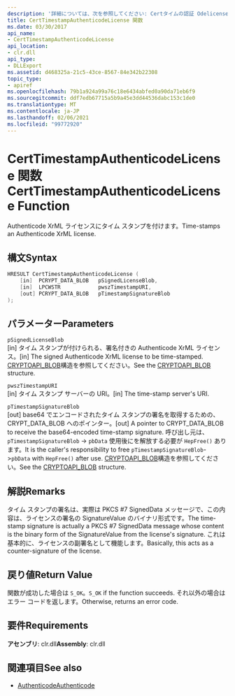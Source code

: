 ```yaml
---
description: '詳細については、次を参照してください: Certタイムの認証 Odelicense 関数'
title: CertTimestampAuthenticodeLicense 関数
ms.date: 03/30/2017
api_name:
- CertTimestampAuthenticodeLicense
api_location:
- clr.dll
api_type:
- DLLExport
ms.assetid: d468325a-21c5-43ce-8567-84e342b22308
topic_type:
- apiref
ms.openlocfilehash: 79b1a924a99a76c18e6434abfed0a90da71eb6f9
ms.sourcegitcommit: ddf7edb67715a5b9a45e3dd44536dabc153c1de0
ms.translationtype: MT
ms.contentlocale: ja-JP
ms.lasthandoff: 02/06/2021
ms.locfileid: "99772920"
---
```

# <a name="certtimestampauthenticodelicense-function"></a><span data-ttu-id="51b38-103">CertTimestampAuthenticodeLicense 関数</span><span class="sxs-lookup"><span data-stu-id="51b38-103">CertTimestampAuthenticodeLicense Function</span></span>

<span data-ttu-id="51b38-104">Authenticode XrML ライセンスにタイム スタンプを付けます。</span><span class="sxs-lookup"><span data-stu-id="51b38-104">Time-stamps an Authenticode XrML license.</span></span>

## <a name="syntax"></a><span data-ttu-id="51b38-105">構文</span><span class="sxs-lookup"><span data-stu-id="51b38-105">Syntax</span></span>

```cpp
HRESULT CertTimestampAuthenticodeLicense (
    [in]  PCRYPT_DATA_BLOB   pSignedLicenseBlob,
    [in]  LPCWSTR            pwszTimestampURI,
    [out] PCRYPT_DATA_BLOB   pTimestampSignatureBlob
);
```

## <a name="parameters"></a><span data-ttu-id="51b38-106">パラメーター</span><span class="sxs-lookup"><span data-stu-id="51b38-106">Parameters</span></span>

 `pSignedLicenseBlob`\
 <span data-ttu-id="51b38-107">[in] タイム スタンプが付けられる、署名付きの Authenticode XrML ライセンス。</span><span class="sxs-lookup"><span data-stu-id="51b38-107">[in] The signed Authenticode XrML license to be time-stamped.</span></span> <span data-ttu-id="51b38-108">[CRYPTOAPI_BLOB](/windows/win32/api/dpapi/ns-dpapi-crypt_integer_blob)構造を参照してください。</span><span class="sxs-lookup"><span data-stu-id="51b38-108">See the [CRYPTOAPI_BLOB](/windows/win32/api/dpapi/ns-dpapi-crypt_integer_blob) structure.</span></span>

 `pwszTimestampURI`\
 <span data-ttu-id="51b38-109">[in] タイム スタンプ サーバーの URI。</span><span class="sxs-lookup"><span data-stu-id="51b38-109">[in] The time-stamp server's URI.</span></span>

 `pTimestampSignatureBlob`\
 <span data-ttu-id="51b38-110">[out] base64 でエンコードされたタイム スタンプの署名を取得するための、CRYPT_DATA_BLOB へのポインター。</span><span class="sxs-lookup"><span data-stu-id="51b38-110">[out] A pointer to CRYPT_DATA_BLOB to receive the base64-encoded time-stamp signature.</span></span> <span data-ttu-id="51b38-111">呼び出し元は、 `pTimestampSignatureBlob` -> `pbData` 使用後にを解放する必要が `HepFree()` あります。</span><span class="sxs-lookup"><span data-stu-id="51b38-111">It is the caller's responsibility to free `pTimestampSignatureBlob`->`pbData` with `HepFree()` after use.</span></span> <span data-ttu-id="51b38-112">[CRYPTOAPI_BLOB](/windows/win32/api/dpapi/ns-dpapi-crypt_integer_blob)構造を参照してください。</span><span class="sxs-lookup"><span data-stu-id="51b38-112">See the [CRYPTOAPI_BLOB](/windows/win32/api/dpapi/ns-dpapi-crypt_integer_blob) structure.</span></span>

## <a name="remarks"></a><span data-ttu-id="51b38-113">解説</span><span class="sxs-lookup"><span data-stu-id="51b38-113">Remarks</span></span>

 <span data-ttu-id="51b38-114">タイム スタンプの署名は、実際は PKCS #7 SignedData メッセージで、この内容は、ライセンスの署名の SignatureValue のバイナリ形式です。</span><span class="sxs-lookup"><span data-stu-id="51b38-114">The time-stamp signature is actually a PKCS #7 SignedData message whose content is the binary form of the SignatureValue from the license's signature.</span></span> <span data-ttu-id="51b38-115">これは基本的に、ライセンスの副署名として機能します。</span><span class="sxs-lookup"><span data-stu-id="51b38-115">Basically, this acts as a counter-signature of the license.</span></span>

## <a name="return-value"></a><span data-ttu-id="51b38-116">戻り値</span><span class="sxs-lookup"><span data-stu-id="51b38-116">Return Value</span></span>

 <span data-ttu-id="51b38-117">関数が成功した場合は `S_OK`。</span><span class="sxs-lookup"><span data-stu-id="51b38-117">`S_OK` if the function succeeds.</span></span> <span data-ttu-id="51b38-118">それ以外の場合はエラー コードを返します。</span><span class="sxs-lookup"><span data-stu-id="51b38-118">Otherwise, returns an error code.</span></span>

## <a name="requirements"></a><span data-ttu-id="51b38-119">要件</span><span class="sxs-lookup"><span data-stu-id="51b38-119">Requirements</span></span>

<span data-ttu-id="51b38-120">**アセンブリ**: clr.dll</span><span class="sxs-lookup"><span data-stu-id="51b38-120">**Assembly**: clr.dll</span></span>

## <a name="see-also"></a><span data-ttu-id="51b38-121">関連項目</span><span class="sxs-lookup"><span data-stu-id="51b38-121">See also</span></span>

- [<span data-ttu-id="51b38-122">Authenticode</span><span class="sxs-lookup"><span data-stu-id="51b38-122">Authenticode</span></span>](index.md)
